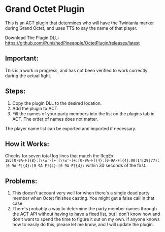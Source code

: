 # Grand Octet Plugin
This is an ACT plugin that determines who will have the Twintania marker during Grand Octet, and uses TTS to say the name of that player.

Download The Plugin DLL:\
https://github.com/PunishedPineapple/OctetPlugin/releases/latest

## Important:
This is a work in progress, and has not been verified to work correctly during the actual fight.

## Steps:
1. Copy the plugin DLL to the desired location.
2. Add the plugin to ACT.
3. Fill the names of your party members into the list on the plugins tab in ACT.  The order of names does not matter.

The player name list can be exported and imported if necessary.

## How it Works:
Checks for seven total log lines that match the RegEx\
`1B:[0-9A-F]{8}:[\\w'-]+ [\\w'-]+:[0-9A-F]{4}:[0-9A-F]{4}:00(14|29|77):[0-9A-F]{4}:[0-9A-F]{4}:[0-9A-F]{4}:`
within 30 seconds of the first.

## Problems:
1. This doesn't account very well for when there's a single dead party member when Octet finishes casting.  You might get a false call in that case.
2. There's probably a way to determine the party member names through the ACT API without having to have a fixed list, but I don't know how and don't want to spend the time to figure it out on my own.  If anyone knows how to easily do this, please let me know, and I will update the plugin.
